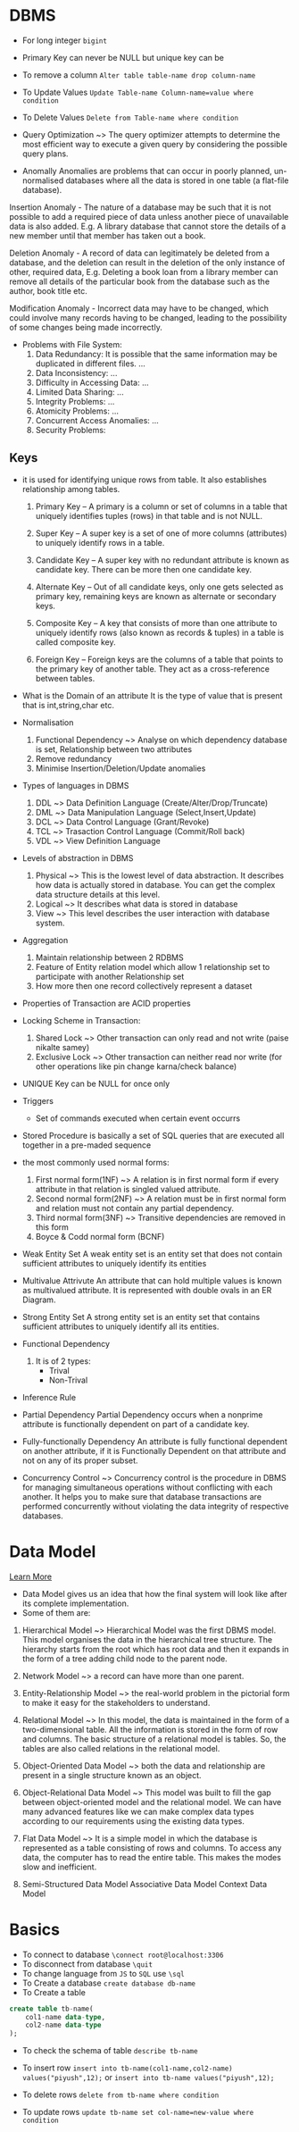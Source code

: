 # DBMS

* For long integer ```bigint```
* Primary Key can never be NULL but unique key can be
* To remove a column ```Alter table table-name drop column-name```
* To Update Values ```Update Table-name Column-name=value where condition```
* To Delete Values ```Delete from Table-name where condition```
* Query Optimization ~> The query optimizer attempts to determine the most efficient way to execute a given query by considering the possible query plans.

* Anomally
Anomalies are problems that can occur in poorly planned, un-normalised databases where all the data is stored in one table (a flat-file database).

Insertion Anomaly - The nature of a database may be such that it is not possible to add a required piece of data unless another piece of unavailable data is also added. E.g. A library database that cannot store the details of a new member until that member has taken out a book.

Deletion Anomaly - A record of data can legitimately be deleted from a database, and the deletion can result in the deletion of the only instance of other, required data, E.g. Deleting a book loan from a library member can remove all details of the particular book from the database such as the author, book title etc.

Modification Anomaly - Incorrect data may have to be changed, which could involve many records having to be changed, leading to the possibility of some changes being made incorrectly.

* Problems with File System:
    1. Data Redundancy: It is possible that the same information may be duplicated in different files. ...
    2. Data Inconsistency: ...
    3. Difficulty in Accessing Data: ...
    4. Limited Data Sharing: ...
    5. Integrity Problems: ...
    6. Atomicity Problems: ...
    7. Concurrent Access Anomalies: ...
    8. Security Problems:

## Keys
* it is used for identifying unique rows from table. It also establishes relationship among tables.
    1. Primary Key – A primary is a column or set of columns in a table that uniquely identifies tuples (rows) in that table and is not NULL.

    2. Super Key – A super key is a set of one of more columns (attributes) to uniquely identify rows in a table.

    3. Candidate Key – A super key with no redundant attribute is known as candidate key. There can be more then one candidate key.

    4. Alternate Key – Out of all candidate keys, only one gets selected as primary key, remaining keys are known as alternate or secondary keys.

    5. Composite Key – A key that consists of more than one attribute to uniquely identify rows (also known as records & tuples) in a table is called composite key.

    6. Foreign Key – Foreign keys are the columns of a table that points to the primary key of another table. They act as a cross-reference between tables.

* What is the Domain of an attribute
    It is the type of value that is present that is int,string,char etc.

* Normalisation
    1. Functional Dependency ~> Analyse on which dependency database is set, Relationship between two attributes
    2. Remove redundancy
    3. Minimise Insertion/Deletion/Update anomalies

* Types of languages in DBMS
    1. DDL  ~> Data Definition Language (Create/Alter/Drop/Truncate)
    2. DML ~> Data Manipulation Language (Select,Insert,Update)
    3. DCL ~> Data Control Language (Grant/Revoke)
    4. TCL ~> Trasaction Control Language (Commit/Roll back)
    5. VDL ~> View Definition Language

* Levels of abstraction in DBMS
    1. Physical ~> This is the lowest level of data abstraction. It describes how data is actually stored in database. You can get the complex data structure details at this level.
    2. Logical ~> It describes what data is stored in database
    3. View ~> This level describes the user interaction with database system.

* Aggregation
    1. Maintain relationship between 2 RDBMS
    2. Feature of Entity relation model which allow 1 relationship set to participate with another Relationship set
    3. How more then one record collectively represent a dataset

* Properties of Transaction are ACID properties
* Locking Scheme in Transaction:
    1. Shared Lock ~> Other transaction can only read and not write (paise nikalte samey)
    2. Exclusive Lock ~> Other transaction can neither read nor write (for other operations like pin change karna/check balance)

* UNIQUE Key can be NULL for once only
* Triggers
    * Set of commands executed when certain event occurrs
* Stored Procedure is basically a set of SQL queries that are executed all together in a pre-maded sequence

* the most commonly used normal forms:
    1. First normal form(1NF) ~> A relation is in first normal form if every attribute in that relation is singled valued attribute.
    2. Second normal form(2NF) ~> A relation must be in first normal form and relation must not contain any partial dependency.
    3. Third normal form(3NF) ~> Transitive dependencies are removed in this form
    4. Boyce & Codd normal form (BCNF)

* Weak Entity Set
    A weak entity set is an entity set that does not contain sufficient attributes to uniquely identify its entities
* Multivalue Attrivute
    An attribute that can hold multiple values is known as multivalued attribute. It is represented with double ovals in an ER Diagram.
* Strong Entity Set
    A strong entity set is an entity set that contains sufficient attributes to uniquely identify all its entities.

* Functional Dependency
    1. It is of 2 types:
        * Trival
        * Non-Trival
* Inference Rule

* Partial Dependency
    Partial Dependency occurs when a nonprime attribute is functionally dependent on part of a candidate key.
* Fully-functionally Dependency
    An attribute is fully functional dependent on another attribute, if it is Functionally Dependent on that attribute and not on any of its proper subset.

* Concurrency Control ~> Concurrency control is the procedure in DBMS for managing simultaneous operations without conflicting with each another. It helps you to make sure that database transactions are performed concurrently without violating the data integrity of respective databases.

# Data Model
<a href="https://afteracademy.com/blog/what-is-data-model-in-dbms-and-what-are-its-types">Learn More</a>

* Data Model gives us an idea that how the final system will look like after its complete implementation.
* Some of them are:
1. Hierarchical Model ~> Hierarchical Model was the first DBMS model. This model organises the data in the hierarchical tree structure. The hierarchy starts from the root which has root data and then it expands in the form of a tree adding child node to the parent node.

2. Network Model ~> a record can have more than one parent.

3. Entity-Relationship Model ~> the real-world problem in the pictorial form to make it easy for the stakeholders to understand. 

4. Relational Model ~> In this model, the data is maintained in the form of a two-dimensional table. All the information is stored in the form of row and columns. The basic structure of a relational model is tables. So, the tables are also called relations in the relational model.

5. Object-Oriented Data Model ~> both the data and relationship are present in a single structure known as an object. 

6. Object-Relational Data Model ~> This model was built to fill the gap between object-oriented model and the relational model. We can have many advanced features like we can make complex data types according to our requirements using the existing data types.

7. Flat Data Model ~> It is a simple model in which the database is represented as a table consisting of rows and columns. To access any data, the computer has to read the entire table. This makes the modes slow and inefficient.

8. Semi-Structured Data Model
Associative Data Model
Context Data Model



# Basics
* To connect to database ```\connect root@localhost:3306```
* To disconnect from database ```\quit```
* To change language from ```JS``` to ```SQL``` use ```\sql```
* To Create a database ```create database db-name```
* To Create a table 
```sql
create table tb-name(
    col1-name data-type,
    col2-name data-type
);
```
* To check the schema of table ```describe tb-name```
* To insert row ```insert into tb-name(col1-name,col2-name) values("piyush",12);``` or ```insert into tb-name values("piyush",12);```

* To delete rows ```delete from tb-name where condition```
* To update rows ```update tb-name set col-name=new-value where condition```
